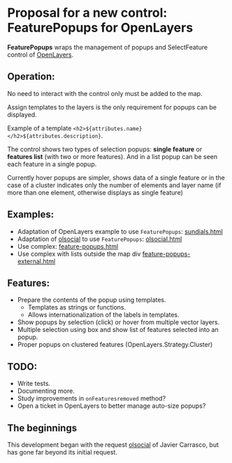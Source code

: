 Proposal for a new control: FeaturePopups for OpenLayers
========================================================

**FeaturePopups** wraps the management of popups and SelectFeature control of [OpenLayers](http://openlayers.org).

Operation:
---------
No need to interact with the control only must be added to the map.

Assign templates to the layers is the only requirement for popups can be displayed. 

Example of a template `<h2>${attributes.name}</h2>${attributes.description}`.

The control shows two types of selection popups: **single feature** or **features list** (with two or more features). And in a list popup can be seen each feature in a single popup.

Currently hover popups are simpler, shows data of a single feature or in the case of a cluster indicates only the number of elements and layer name (if more than one element, otherwise displays as single feature)

Examples:
--------
 * Adaptation of OpenLayers example to use `FeaturePopups`: [sundials.html](http://jorix.github.com/OL-FeaturePopups/examples/sundials.html)
 * Adaptation of [olsocial](http://gis.prodevelop.es/olsocial/) to use `FeaturePopups`: [olsocial.html](http://jorix.github.com/OL-FeaturePopups/examples/olsocial.html)
 * Use complex: [feature-popups.html](http://jorix.github.com/OL-FeaturePopups/examples/feature-popups.html)
 * Use complex with lists outside the map div [feature-popups-external.html](http://jorix.github.com/OL-FeaturePopups/examples/feature-popups-external.html)

Features:
--------
 * Prepare the contents of the popup using templates.
    * Templates as strings or functions.
    * Allows internationalization of the labels in templates.
 * Show popups by selection (click) or hover from multiple vector layers.
 * Multiple selection using box and show list of features selected into an popup.
 * Proper popups on clustered features (OpenLayers.Strategy.Cluster)
 
TODO:
----
 * Write tests.
 * Documenting more.
 * Study improvements in `onFeaturesremoved` method?
 * Open a ticket in OpenLayers to better manage auto-size popups?
 
The beginnings
--------------
This development began with the request [olsocial](http://osgeo-org.1560.n6.nabble.com/HTML-template-popup-manager-td3889159.html) 
of Javier Carrasco, but has gone far beyond its initial request.
